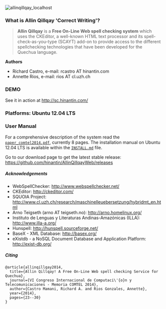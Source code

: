 ![allinqillqay_localhost](https://cloud.githubusercontent.com/assets/11825981/7220572/3fb0e660-e692-11e4-9608-62f79d644dc8.png)

### What is Allin Qillqay 'Correct Writing'?

> **Allin Qillqay** is a **Free On-Line Web spell checking system** which uses the CKEditor, a well-known HTML text processor and its 
> spell-check-as-you-type (SCAYT) add-on to provide access to the different spellchecking technologies that
> have been developed for the Quechua language.

**Authors**
  * Richard Castro, e-mail: rcastro AT hinantin.com
  * Annette Rios, e-mail: rios AT cl.uzh.ch
 
### DEMO

See it in action at http://sc.hinantin.com/

### Platforms: Ubuntu 12.04 LTS

### User Manual

For a comprehensive description of the system read the [`paper_comtel2014.pdf`](https://github.com/hinantin/AllinQillqayWeb/blob/master/paper_comtel2014.pdf "Paper COMTEL 2014"), currently 8 pages. The installation manual on Ubuntu 12.04 LTS is available within the [`INSTALL.md`](https://github.com/hinantin/AllinQillqayWeb/blob/master/INSTALL.md "Installation Guide") file.

Go to our download page to get the latest stable release:
https://github.com/hinantin/AllinQillqayWeb/releases

##### Acknowledgements

  * WebSpellChecker: http://www.webspellchecker.net/
  * CKEditor: http://ckeditor.com/
  * SQUOIA Project: http://www.cl.uzh.ch/research/maschinelleuebersetzung/hybridmt_en.html
  * Arno Teigseth (arno AT teigseth.no): http://arno.homelinux.org/
  * Instituto de Lenguas y Literaturas Andinas-Amazónicas (ILLA): http://www.illa-a.org/
  * Hunspell: http://hunspell.sourceforge.net/
  * BaseX - XML Database: http://basex.org/ 
  * eXistdb - a NoSQL Document Database and Application Platform: http://exist-db.org/

##### Citing

```
@article{allinqillqay2014,
  title={Allin Qillqay! A Free On-Line Web spell checking Service for Quechua},
  journal={VI Congreso Internacional de Computaci\'{o}n y Telecomunicaciones - Memoria COMTEL 2014},
  author={Castro Mamani, Richard A. and Rios Gonzales, Annette},
  year={2014},
  pages={23--30}
}
```
